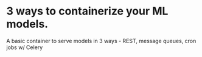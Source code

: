 # 3 ways to containerize your ML models.
A basic container to serve models in 3 ways - REST, message queues, cron jobs w/ Celery
